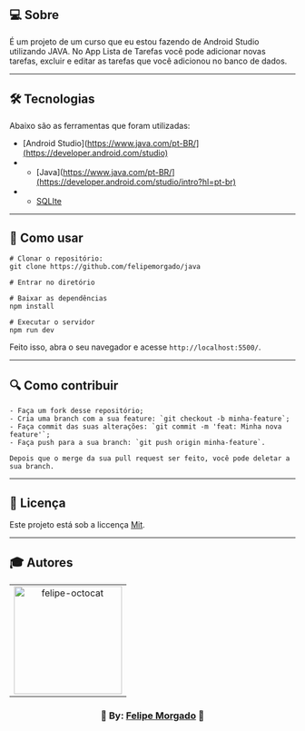 ## 💻 Sobre
É um projeto de um curso que eu estou fazendo de Android Studio utilizando JAVA.
No App Lista de Tarefas você pode adicionar novas tarefas, excluir e editar as tarefas que você adicionou no banco de dados.

---

## 🛠️ Tecnologias
Abaixo são as ferramentas que foram utilizadas:

* [Android Studio](https://www.java.com/pt-BR/](https://developer.android.com/studio)
* * [Java](https://www.java.com/pt-BR/](https://developer.android.com/studio/intro?hl=pt-br)
* * [SQLIte](https://developer.android.com/training/data-storage/sqlite?hl=pt-br)

---

## 👷 Como usar
```
# Clonar o repositório:
git clone https://github.com/felipemorgado/java

# Entrar no diretório

# Baixar as dependências
npm install

# Executar o servidor
npm run dev
```
Feito isso, abra o seu navegador e acesse ` http://localhost:5500/ `.

---

## 🔍 Como contribuir
```
- Faça um fork desse repositório;
- Cria uma branch com a sua feature: `git checkout -b minha-feature`;
- Faça commit das suas alterações: `git commit -m 'feat: Minha nova feature'`; 
- Faça push para a sua branch: `git push origin minha-feature`.

Depois que o merge da sua pull request ser feito, você pode deletar a sua branch. 
```

---

## 📝 Licença
Este projeto está sob a liccença [Mit](https://pt.wikipedia.org/wiki/Licen%C3%A7a_MIT).

---

## 🎓 Autores
<table align="center">
  <tr>
    <td  align="center">
     <a href="https://github.com/felipemorgado">
      <img src="https://octocat-generator-assets.githubusercontent.com/my-octocat-1623876115461.png" width="190px;" alt="felipe-octocat" style="max-width:100%;">
  </tr>
 </table>
    <h3 align="center">💜 By: <a href="https://github.com/felipemorgado">Felipe Morgado</a> 💜</h3>

